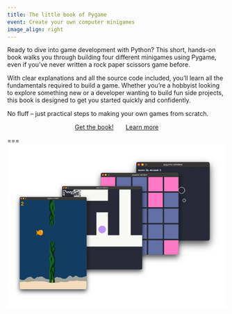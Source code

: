 ```yaml
---
title: The little book of Pygame
event: Create your own computer minigames
image_align: right
---
```


Ready to dive into game development with Python?
This short, hands-on book walks you through building four different minigames using Pygame, even if you’ve never written a rock paper scissors game before.

With clear explanations and all the source code included, you’ll learn all the fundamentals required to build a game.
Whether you’re a hobbyist looking to explore something new or a developer wanting to build fun side projects, this book is designed to get you started quickly and confidently.

No fluff – just practical steps to making your own games from scratch.

<div style="display:flex; justify-content:center;">
<a href="https://mathspp.gumroad.com/l/the-little-book-of-pygame/?wanted=true" target="_blank" class="btn" style="margin-right: 1em;">Get the book!</a>
<a href="/books/the-little-book-of-pygame" class="btn" style="margin-left: 1em;">Learn more</a>
</div>


===
![](_game_thumbnails.webp)

